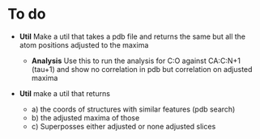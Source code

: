 # To do

- **Util** Make a util that takes a pdb file and returns the same but all the atom positions adjusted to the maxima  
  - **Analysis** Use this to run the analysis for C:O against CA:C:N+1 (tau+1) and show no correlation in pdb but correlation on adjusted maxima
 
- **Util** make a util that returns
  - a) the coords of structures with similar features (pdb search)
  - b) the adjusted maxima of those
  - c) Superposses either adjusted or none adjusted slices
